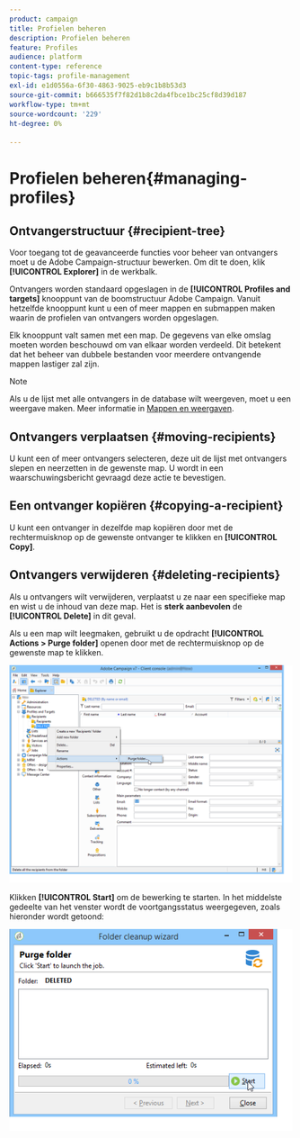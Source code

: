 ```yaml
---
product: campaign
title: Profielen beheren
description: Profielen beheren
feature: Profiles
audience: platform
content-type: reference
topic-tags: profile-management
exl-id: e1d0556a-6f30-4863-9025-eb9c1b8b53d3
source-git-commit: b666535f7f82d1b8c2da4fbce1bc25cf8d39d187
workflow-type: tm+mt
source-wordcount: '229'
ht-degree: 0%

---
```


# Profielen beheren{#managing-profiles}



## Ontvangerstructuur {#recipient-tree}

Voor toegang tot de geavanceerde functies voor beheer van ontvangers moet u de Adobe Campaign-structuur bewerken. Om dit te doen, klik **[!UICONTROL Explorer]** in de werkbalk.

Ontvangers worden standaard opgeslagen in de **[!UICONTROL Profiles and targets]** knooppunt van de boomstructuur Adobe Campaign. Vanuit hetzelfde knooppunt kunt u een of meer mappen en submappen maken waarin de profielen van ontvangers worden opgeslagen.

Elk knooppunt valt samen met een map. De gegevens van elke omslag moeten worden beschouwd om van elkaar worden verdeeld. Dit betekent dat het beheer van dubbele bestanden voor meerdere ontvangende mappen lastiger zal zijn.

>[!NOTE]
>
>Als u de lijst met alle ontvangers in de database wilt weergeven, moet u een weergave maken. Meer informatie in [Mappen en weergaven](../../platform/using/access-management-folders.md).

## Ontvangers verplaatsen {#moving-recipients}

U kunt een of meer ontvangers selecteren, deze uit de lijst met ontvangers slepen en neerzetten in de gewenste map. U wordt in een waarschuwingsbericht gevraagd deze actie te bevestigen.

## Een ontvanger kopiëren {#copying-a-recipient}

U kunt een ontvanger in dezelfde map kopiëren door met de rechtermuisknop op de gewenste ontvanger te klikken en **[!UICONTROL Copy]**.

## Ontvangers verwijderen {#deleting-recipients}

Als u ontvangers wilt verwijderen, verplaatst u ze naar een specifieke map en wist u de inhoud van deze map. Het is **sterk aanbevolen** de **[!UICONTROL Delete]** in dit geval.

Als u een map wilt leegmaken, gebruikt u de opdracht **[!UICONTROL Actions > Purge folder]** openen door met de rechtermuisknop op de gewenste map te klikken.

![](assets/s_ncs_user_purge_folder.png)

Klikken **[!UICONTROL Start]** om de bewerking te starten. In het middelste gedeelte van het venster wordt de voortgangsstatus weergegeven, zoals hieronder wordt getoond:

![](assets/s_ncs_user_purge_folder_start.png)
